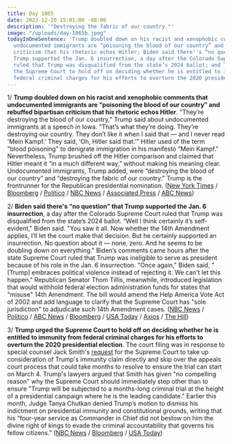 ```yaml
---
title: Day 1065
date: 2023-12-20 15:01:00 -08:00
description: '"Destroying the fabric of our country."'
image: "/uploads/day-1065b.jpeg"
todayInOneSentence: 'Trump doubled down on his racist and xenophobic comments that
  undocumented immigrants are “poisoning the blood of our country” and rebuffed bipartisan
  criticism that his rhetoric echos Hitler; Biden said there''s “no question” that
  Trump supported the Jan. 6 insurrection, a day after the Colorado Supreme Court
  ruled that Trump was disqualified from the state’s 2024 ballot; and Trump urged
  the Supreme Court to hold off on deciding whether he is entitled to immunity from
  federal criminal charges for his efforts to overturn the 2020 presidential election. '
---
```


1/ **Trump doubled down on his racist and xenophobic comments that undocumented immigrants are “poisoning the blood of our country” and rebuffed bipartisan criticism that his rhetoric echos Hitler**. "They’re destroying the blood of our country," Trump said about undocumented immigrants at a speech in Iowa. "That’s what they’re doing. They’re destroying our country. They don’t like it when I said that — and I never read 'Mein Kampf.' They said, ‘Oh, Hitler said that.’” Hitler used of the term "blood poisoning" to denigrate immigration in his manifesto “Mein Kampf." Nevertheless, Trump brushed off the Hitler comparison and claimed that Hitler meant it “in a much different way,” without making his meaning clear. Undocumented immigrants, Trump added, were “destroying the blood of our country” and “destroying the fabric of our country.” Trump is the frontrunner for the Republican presidential nomination. ([New York Times](https://www.nytimes.com/2023/12/19/us/politics/trump-immigrants-hitler-mein-kampf.html) / [Bloomberg](https://www.bloomberg.com/news/articles/2023-12-20/trump-in-iowa-says-immigrants-ruining-the-fabric-of-us?sref=MIBMEEoj) / [Politico](https://www.politico.com/news/2023/12/19/trump-immigration-comments-hitler-00132613) / [NBC News](https://www.nbcnews.com/politics/donald-trump/trump-doubles-immigrant-blood-remark-says-never-read-mein-kampf-rcna130535) / [Associated Press](https://apnews.com/article/donald-trump-immigration-iowa-dff7f632948fa6511fb7d1955a28610c) / [ABC News](https://abcnews.go.com/Politics/trump-claims-read-hitlers-mein-kampf-doubles-anti/story?id=105794639))

2/ **Biden said there's “no question” that Trump supported the Jan. 6 insurrection**, a day after the Colorado Supreme Court ruled that Trump was disqualified from the state’s 2024 ballot. “Well I think certainly it’s self-evident," Biden said. "You saw it all. Now whether the 14th Amendment applies, I’ll let the court make that decision. But he certainly supported an insurrection. No question about it — none, zero. And he seems to be doubling down on everything." Biden’s comments came hours after the state Supreme Court ruled that Trump was ineligible to serve as president because of his role in the Jan. 6 insurrection. "Once again," Biden said, "[Trump] embraces political violence instead of rejecting it. We can't let this happen." Republican Senator Thom Tillis, meanwhile, introduced legislation that would withhold federal election administration funds for states that "misuse" 14th Amendment. The bill would amend the Help America Vote Act of 2002 and add language to clarify that the Supreme Court has "sole jurisdiction" to adjudicate such 14th Amendment cases. ([NBC News](https://www.nbcnews.com/politics/white-house/biden-colorado-14th-amendment-decision-s-no-question-trump-supported-i-rcna130653) / [Politico](https://www.politico.com/news/2023/12/20/biden-trumps-an-insurrectionist-but-courts-can-decide-his-ballot-fate-00132697) / [ABC News](https://abcnews.go.com/Politics/biden-claims-trump-embraces-political-violence-plays-poor/story?id=105793235) / [Bloomberg](https://www.bloomberg.com/news/articles/2023-12-20/biden-slams-trump-s-jan-6-role-won-t-weigh-in-on-colorado-ballot-access-case?sref=MIBMEEoj) / [USA Today](https://www.usatoday.com/story/news/politics/2023/12/20/tillis-bill-colorado-disqualifies-trump/71982452007/) / [Axios](https://www.axios.com/2023/12/20/congress-trump-colorado-supreme-court-2024) / [The Hill](https://thehill.com/homenews/senate/4368856-sen-tillis-introduce-legislation-barring-federal-funds-from-states-misusing-14th-amendment/))

3/ **Trump urged the Supreme Court to hold off on deciding whether he is entitled to immunity from federal criminal charges for his efforts to overturn the 2020 presidential election**. The court filing was in response to special counsel Jack Smith's [request](https://whatthefuckjusthappenedtoday.com/2023/12/11/day-1056/#1-special-counsel-jack-smith-urged-t) for the Supreme Court to take up consideration of Trump's immunity claim directly and skip over the appeals court process that could take months to resolve to ensure the trial can start on March 4. Trump's lawyers argued that Smith has given "no compelling reason" why the Supreme Court should immediately step other than to ensure "Trump will be subjected to a months-long criminal trial at the height of a presidential campaign where he is the leading candidate." Earlier this month, Judge Tanya Chutkan denied Trump’s motion to dismiss his indictment on presidential immunity and constitutional grounds, writing that his “four-year service as Commander in Chief did not bestow on him the divine right of kings to evade the criminal accountability that governs his fellow citizens.” ([NBC News](https://www.nbcnews.com/politics/supreme-court/trump-urges-supreme-court-not-intervene-immediately-election-interfere-rcna130417) / [Bloomberg](https://www.bloomberg.com/news/articles/2023-12-20/trump-urges-supreme-court-not-to-fast-track-dc-immunity-claim?sref=MIBMEEoj) / [USA Today](https://www.usatoday.com/story/news/politics/2023/12/20/trump-supreme-court-immunity-jack-smith/71934706007/))


